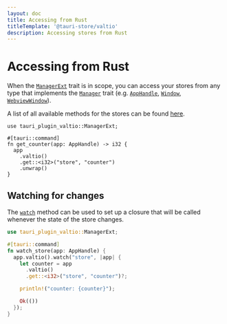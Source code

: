 ```yaml
---
layout: doc
title: Accessing from Rust
titleTemplate: '@tauri-store/valtio'
description: Accessing stores from Rust
---
```


# Accessing from Rust

When the [`ManagerExt`](https://docs.rs/tauri-plugin-valtio/latest/tauri_plugin_valtio/trait.ManagerExt.html) trait is in scope, you can access your stores from any type that implements the [`Manager`](https://docs.rs/tauri/latest/tauri/trait.Manager.html) trait (e.g. [`AppHandle`](https://docs.rs/tauri/latest/tauri/struct.AppHandle.html), [`Window`](https://docs.rs/tauri/latest/tauri/window/struct.Window.html), [`WebviewWindow`](https://docs.rs/tauri/latest/tauri/window/struct.Window.html)).

A list of all available methods for the stores can be found [here](https://docs.rs/tauri-plugin-valtio/latest/tauri_plugin_valtio/struct.Store.html).

```rust{7}
use tauri_plugin_valtio::ManagerExt;

#[tauri::command]
fn get_counter(app: AppHandle) -> i32 {
  app
    .valtio()
    .get::<i32>("store", "counter")
    .unwrap()
}
```

## Watching for changes

The [`watch`](https://docs.rs/tauri-plugin-valtio/latest/tauri_plugin_valtio/struct.Valtio.html#method.watch) method can be used to set up a closure that will be called whenever the state of the store changes.

```rust
use tauri_plugin_valtio::ManagerExt;

#[tauri::command]
fn watch_store(app: AppHandle) {
  app.valtio().watch("store", |app| {
    let counter = app
      .valtio()
      .get::<i32>("store", "counter")?;

    println!("counter: {counter}");

    Ok(())
  });
}
```
